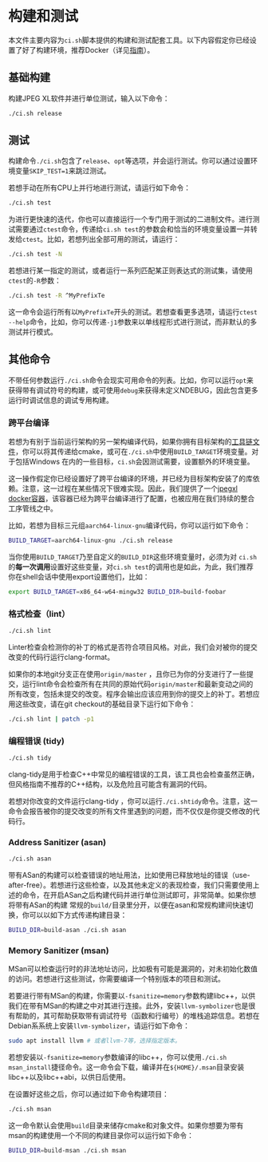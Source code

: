 ﻿# 构建和测试

本文件主要内容为`ci.sh`脚本提供的构建和测试配套工具。以下内容假定你已经设置了好了构建环境，推荐Docker（详见[指南](building_in_docker.sc.md)）。

## 基础构建

构建JPEG XL软件并进行单位测试，输入以下命令：

```bash
./ci.sh release
```

## 测试

构建命令`./ci.sh`包含了`release`、`opt`等选项，并会运行测试。你可以通过设置环境变量`SKIP_TEST=1`来跳过测试。

若想手动在所有CPU上并行地进行测试，请运行如下命令：

```bash
./ci.sh test
```

为进行更快速的迭代，你也可以直接运行一个专门用于测试的二进制文件。进行测试需要通过`ctest`命令，传递给`ci.sh test`的参数会和恰当的环境变量设置一并转发给`ctest`。比如，若想列出全部可用的测试，请运行：

```bash
./ci.sh test -N
```

若想进行某一指定的测试，或者运行一系列匹配某正则表达式的测试集，请使用`ctest`的`-R`参数：

```bash
./ci.sh test -R ^MyPrefixTe
```

这一命令会运行所有以`MyPrefixTe`开头的测试。若想查看更多选项，请运行`ctest --help`命令，比如，你可以传递`-j1`参数来以单线程形式进行测试，而非默认的多测试并行模式。

## 其他命令

不带任何参数运行`./ci.sh`命令会现实可用命令的列表。比如，你可以运行`opt`来获得带有调试符号的构建，或可使用`debug`来获得未定义NDEBUG，因此包含更多运行时调试信息的调试专用构建。

### 跨平台编译

若想为有别于当前运行架构的另一架构编译代码，如果你拥有目标架构的[工具链文件](https://cmake.org/cmake/help/latest/manual/cmake-toolchains.7.html)，你可以将其传递给cmake，或可在`./ci.sh`中使用`BUILD_TARGET`环境变量。对于包括Windows 在内的一些目标，`ci.sh`会因测试需要，设置额外的环境变量。

这一操作假定你已经设置好了跨平台编译的环境，并已经为目标架构安装了的库依赖。注意，这一过程在某些情况下很难实现。因此，我们提供了一个[jpegxl docker容器](developing_in_docke.sc.md)，该容器已经为跨平台编译进行了配置，也被应用在我们持续的整合工序管线之中。

比如，若想为目标三元组`aarch64-linux-gnu`编译代码，你可以运行如下命令：

```bash
BUILD_TARGET=aarch64-linux-gnu ./ci.sh release
```

当你使用`BUILD_TARGET`乃至自定义的`BUILD_DIR`这些环境变量时，必须为对 `ci.sh` 的**每一次调用**设置好这些变量，对`ci.sh test`的调用也是如此，为此，我们推荐你在shell会话中使用export设置他们，比如：

```bash
export BUILD_TARGET=x86_64-w64-mingw32 BUILD_DIR=build-foobar
```

### 格式检查（lint）

```bash
./ci.sh lint
```

Linter检查会检测你的补丁的格式是否符合项目风格。对此，我们会对被你的提交改变的代码行运行clang-format。

如果你的本地git分支正在使用`origin/master` ，且你已为你的分支进行了一些提交，运行lint命令会检查所有在共同的原始代码`origin/master`和最新变动之间的所有改变，包括未提交的改变。程序会输出应该应用到你的提交上的补丁。若想应用这些改变，请在git checkout的基础目录下运行如下命令：

```bash
./ci.sh lint | patch -p1
```

### 编程错误 (tidy)

```bash
./ci.sh tidy
```

clang-tidy是用于检查C++中常见的编程错误的工具，该工具也会检查虽然正确，但风格指南不推荐的C++结构，以及危险且可能含有漏洞的代码。

若想对你改变的文件运行clang-tidy ，你可以运行`./ci.shtidy`命令。注意，这一命令会报告被你的提交改变的所有文件里遇到的问题，而不仅仅是你提交修改的代码行。


### Address Sanitizer (asan)

```bash
./ci.sh asan
```

带有ASan的构建可以检查错误的地址用法，比如使用已释放地址的错误（use-after-free）。若想进行这些检查，以及其他未定义的表现检查，我们只需要使用上述的命令，在开启ASan之后构建代码并进行单位测试即可，非常简单。如果你想将带有ASan的构建 
常规的`build/`目录里分开，以便在asan和常规构建间快速切换，你可以以如下方式传递构建目录：

```bash
BUILD_DIR=build-asan ./ci.sh asan
```

### Memory Sanitizer (msan)

MSan可以检查运行时的非法地址访问，比如极有可能是漏洞的，对未初始化数值的访问。若想进行这些测试，你需要编译一个特别版本的项目和测试。

若要进行带有MSan的构建，你需要以`-fsanitize=memory`参数构建libc++，以供我们在带有MSan的构建之中对其进行连接。此外，安装`llvm-symbolizer`也是很有帮助的，其可帮助获取带有调试符号（函数和行编号）的堆栈追踪信息。若想在Debian系系统上安装`llvm-symbolizer`，请运行如下命令：

```bash
sudo apt install llvm # 或者llvm-7等，选择指定版本。
```

若想安装以`-fsanitize=memory`参数编译的libc++，你可以使用`./ci.sh msan_install`捷径命令。这一命令会下载，编译并在`${HOME}/.msan`目录安装libc++以及libc++abi，以供日后使用。

在设置好这些之后，你可以通过如下命令构建项目：

```bash
./ci.sh msan
```

这一命令默认会使用`build`目录来储存cmake和对象文件。如果你想要为带有msan的构建使用一个不同的构建目录你可以运行如下命令：

```bash
BUILD_DIR=build-msan ./ci.sh msan
```
